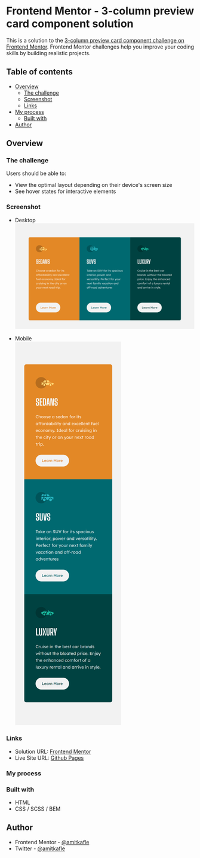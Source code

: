 # Frontend Mentor - 3-column preview card component solution

This is a solution to the [3-column preview card component challenge on Frontend Mentor](https://www.frontendmentor.io/challenges/3column-preview-card-component-pH92eAR2-). Frontend Mentor challenges help you improve your coding skills by building realistic projects. 

## Table of contents
- [Overview](#overview)
  - [The challenge](#the-challenge)
  - [Screenshot](#screenshot)
  - [Links](#links)
- [My process](#my-process)
  - [Built with](#built-with)
- [Author](#author)


## Overview
### The challenge

Users should be able to:

- View the optimal layout depending on their device's screen size
- See hover states for interactive elements

### Screenshot
- Desktop
![Desktop](/screenshots/desktop.png)  
  
- Mobile<br>
![Mobile](/screenshots/mobile.png)

### Links

- Solution URL: [Frontend Mentor](https://www.frontendmentor.io/solutions/3-column-preview-card-component-using-html-and-css-nvnSg4t3b)
- Live Site URL: [Github Pages](https://amitkafle.github.io/FEM-3-Column-Preview-Card)

### My process
### Built with
- HTML
- CSS / SCSS / BEM

## Author
- Frontend Mentor - [@amitkafle](https://www.frontendmentor.io/profile/amitkafle)
- Twitter - [@amitkafle](https://www.twitter.com/amitkafle)

